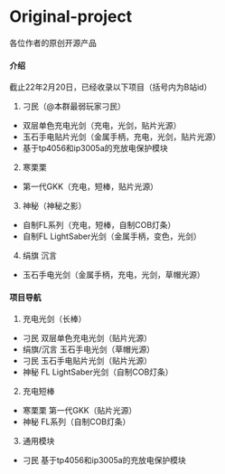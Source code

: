 # Original-project
各位作者的原创开源产品<br>


#### 介绍
截止22年2月20日，已经收录以下项目（括号内为B站id）<br>
1. 刁民（@本群最弱玩家刁民）
- 双层单色充电光剑（充电，光剑，贴片光源）
- 玉石手电贴片光剑（金属手柄，充电，光剑，贴片光源）
- 基于tp4056和ip3005a的充放电保护模块
2. 寒栗栗
- 第一代GKK（充电，短棒，贴片光源）
3. 神秘（神秘之影）
- 自制FL系列（充电，短棒，自制COB灯条）
- 自制FL LightSaber光剑（金属手柄，变色，光剑）
4. 绢旗 沉言
- 玉石手电光剑（金属手柄，充电，光剑，草帽光源）    


#### 项目导航
1. 充电光剑（长棒）
-  刁民 双层单色充电光剑（贴片光源）
-  绢旗/沉言 玉石手电光剑（草帽光源）
-  刁民 玉石手电贴片光剑（贴片光源）
-  神秘 FL LightSaber光剑（自制COB灯条）
2. 充电短棒
-  寒栗栗 第一代GKK（贴片光源）
-  神秘 FL系列（自制COB灯条）
3. 通用模块 
-  刁民 基于tp4056和ip3005a的充放电保护模块
